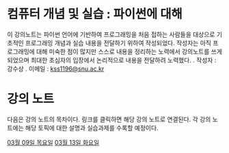  컴퓨터 개념 및 실습 : 파이썬에 대해
 ===
 이 강의노트는 파이썬 언어에 기반하여 프로그래밍을 처음 접하는 사람들을 대상으로 기초적인 프로그래밍 개념과 실습 내용을 전달하기 위하여 작성되었다. 작성자는 아직 프로그래밍에 대해 미숙한 점이 많지만 스스로 내용을 정리하는 노력에서 강의노트를 쓰게 되었으며 최대한 초심자의 입장에서 논리적으로 내용을 전달하려 노력했다.
 . 작성자 : 강수상
 . 이메일 : kss1196@snu.ac.kr
 
 # 강의 노트
 다음은 강의 노트의 목차이다. 링크를 클릭하면 해당 강의 노트로 연결된다. 각 강의 노트에는 해당 토픽에 대한 설명과 실습과제를 수록할 예정이다.
 
 [03월 09일 목요일]()
 [03월 13일 화요일]()